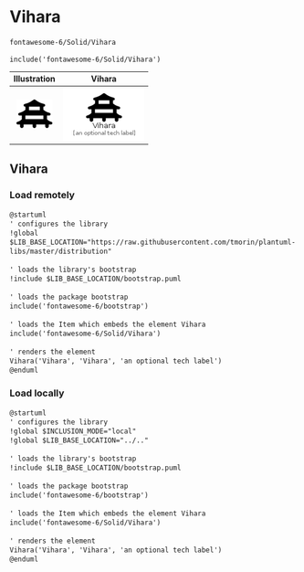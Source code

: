 # Vihara


```text
fontawesome-6/Solid/Vihara
```

```text
include('fontawesome-6/Solid/Vihara')
```



| Illustration | Vihara |
| :---: | :---: |
| ![illustration for Illustration](../../fontawesome-6/Solid/Vihara.png) | ![illustration for Vihara](../../fontawesome-6/Solid/Vihara.Local.png) |




## Vihara

### Load remotely
```plantuml
@startuml
' configures the library
!global $LIB_BASE_LOCATION="https://raw.githubusercontent.com/tmorin/plantuml-libs/master/distribution"

' loads the library's bootstrap
!include $LIB_BASE_LOCATION/bootstrap.puml

' loads the package bootstrap
include('fontawesome-6/bootstrap')

' loads the Item which embeds the element Vihara
include('fontawesome-6/Solid/Vihara')

' renders the element
Vihara('Vihara', 'Vihara', 'an optional tech label')
@enduml
```

### Load locally
```plantuml
@startuml
' configures the library
!global $INCLUSION_MODE="local"
!global $LIB_BASE_LOCATION="../.."

' loads the library's bootstrap
!include $LIB_BASE_LOCATION/bootstrap.puml

' loads the package bootstrap
include('fontawesome-6/bootstrap')

' loads the Item which embeds the element Vihara
include('fontawesome-6/Solid/Vihara')

' renders the element
Vihara('Vihara', 'Vihara', 'an optional tech label')
@enduml
```

